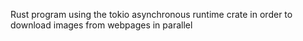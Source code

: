 Rust program using the tokio asynchronous runtime crate in order to download images from webpages in parallel

